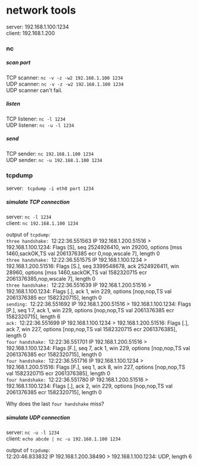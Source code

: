 # network tools
server: 192.168.1.100:1234<br>
client: 192.168.1.200<br>

### nc ###
##### scan port #####
TCP scanner: `nc -v -z -w2 192.168.1.100 1234`<br>
UDP scanner: `nc -v -z -w2 192.168.1.100 1234`<br>
UDP scanner can't fail.<br>

##### listen #####
TCP listener: `nc -l 1234`<br>
UDP listener: `nc -u -l 1234`<br>

##### send #####
TCP sender: `nc 192.168.1.100 1234`<br>
UDP sender: `nc -u 192.168.1.100 1234`<br>


### tcpdump ###
server: ` tcpdump -i eth0 port 1234`<br>

##### simulate TCP connection #####
server: `nc -l 1234`<br>
client: `nc 192.168.1.100 1234`<br>

output of `tcpdump`:<br>
`three handshake: `12:22:36.551563 IP 192.168.1.200.51516 > 192.168.1.100.1234: Flags [S], seq 2524926410, win 29200, options [mss 1460,sackOK,TS val 2061376385 ecr 0,nop,wscale 7], length 0<br>
`three handshake: `12:22:36.551575 IP 192.168.1.100.1234 > 192.168.1.200.51516: Flags [S.], seq 3399548678, ack 2524926411, win 28960, options [mss 1460,sackOK,TS val 1582320715 ecr 2061376385,nop,wscale 7], length 0<br>
`three handshake: `12:22:36.551639 IP 192.168.1.200.51516 > 192.168.1.100.1234: Flags [.], ack 1, win 229, options [nop,nop,TS val 2061376385 ecr 1582320715], length 0<br>
`sending: `12:22:36.551692 IP 192.168.1.200.51516 > 192.168.1.100.1234: Flags [P.], seq 1:7, ack 1, win 229, options [nop,nop,TS val 2061376385 ecr 1582320715], length 6<br>
`ack: `12:22:36.551699 IP 192.168.1.100.1234 > 192.168.1.200.51516: Flags [.], ack 7, win 227, options [nop,nop,TS val 1582320715 ecr 2061376385], length 0<br>
`four handshake: `12:22:36.551701 IP 192.168.1.200.51516 > 192.168.1.100.1234: Flags [F.], seq 7, ack 1, win 229, options [nop,nop,TS val 2061376385 ecr 1582320715], length 0<br>
`four handshake: `12:22:36.551716 IP 192.168.1.100.1234 > 192.168.1.200.51516: Flags [F.], seq 1, ack 8, win 227, options [nop,nop,TS val 1582320715 ecr 2061376385], length 0<br>
`four handshake: `12:22:36.551780 IP 192.168.1.200.51516 > 192.168.1.100.1234: Flags [.], ack 2, win 229, options [nop,nop,TS val 2061376385 ecr 1582320715], length 0<br>

Why does the last `four handshake` miss?<br>


##### simulate UDP connection #####
server: `nc -u -l 1234`<br>
client: `echo abcde | nc -u 192.168.1.100 1234`<br>

output of `tcpdump`:<br>
12:20:46.833832 IP 192.168.1.200.38490 > 192.168.1.100.1234: UDP, length 6
